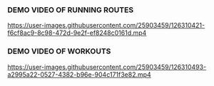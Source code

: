 
### DEMO VIDEO OF RUNNING ROUTES

https://user-images.githubusercontent.com/25903459/126310421-f6cf8ac9-8c98-472d-9e2f-ef8248c0161d.mp4

### DEMO VIDEO OF WORKOUTS

https://user-images.githubusercontent.com/25903459/126310493-a2995a22-0527-4382-b96e-904c171f3e82.mp4
